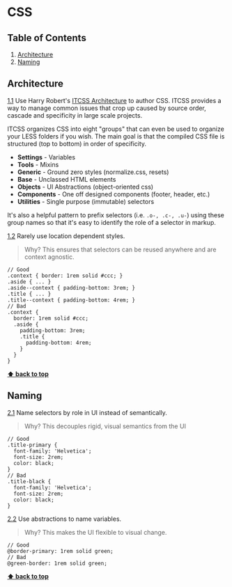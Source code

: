 # CSS

## Table of Contents
1. [Architecture](#architecture)
2. [Naming](#naming)

## Architecture
<a name="itcss"></a><a name="1.1"></a>
[1.1](#itcss) Use Harry Robert's [ITCSS Architecture](https://www.youtube.com/watch?v=1OKZOV-iLj4) to author CSS. ITCSS provides a way to manage common issues that crop up caused by source order, cascade and specificity in large scale projects.

ITCSS organizes CSS into eight "groups" that can even be used to organize your LESS folders if you wish. The main goal is that the compiled CSS file is structured (top to bottom) in order of specificity.

- **Settings** - Variables
- **Tools** - Mixins
- **Generic** - Ground zero styles (normalize.css, resets)
- **Base** - Unclassed HTML elements
- **Objects** - UI Abstractions (object-oriented css)
- **Components** - One off designed components (footer, header, etc.)
- **Utilities** - Single purpose (immutable) selectors

It's also a helpful pattern to prefix selectors (i.e. `.o-, .c-, .u-`) using these group names so that it's easy to identify the role of a selector in markup.

<a name="location-dependency"></a><a name="1.2"></a>
[1.2](#location-dependency) Rarely use location dependent styles.

> Why? This ensures that selectors can be reused anywhere and are context agnostic.

```less
// Good
.context { border: 1rem solid #ccc; }
.aside { ... }
.aside--context { padding-bottom: 3rem; }
.title { ... }
.title--context { padding-bottom: 4rem; }
// Bad
.context {
  border: 1rem solid #ccc;
  .aside {
    padding-bottom: 3rem;
    .title {
      padding-bottom: 4rem;
    }
  }
}
```

**[⬆ back to top](#table-of-contents)**

## Naming
<a name="selectors"></a><a name="2.1"></a>
[2.1](#selectors) Name selectors by role in UI instead of semantically.

> Why? This decouples rigid, visual semantics from the UI

```less
// Good
.title-primary {
  font-family: 'Helvetica';
  font-size: 2rem;
  color: black;
}
// Bad
.title-black {
  font-family: 'Helvetica';
  font-size: 2rem;
  color: black;
}
```

<a name="variables"></a><a name="2.2"></a>
[2.2](#variables) Use abstractions to name variables.

> Why? This makes the UI flexible to visual change.

```less
// Good
@border-primary: 1rem solid green;
// Bad
@green-border: 1rem solid green;
```

**[⬆  back to top](#table-of-contents)**
